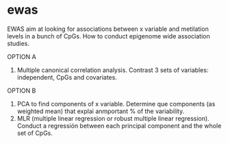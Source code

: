 # ewas
EWAS aim at looking for associations between x variable and metilation levels in a bunch of CpGs.
How to conduct epigenome wide association studies.

OPTION A
1. Multiple canonical correlation analysis. Contrast 3 sets of variables: independent, CpGs and covariates.

OPTION B
1. PCA to find components of x variable. Determine que components (as weighted mean) that explai anmportant % of the variability.
2. MLR (multiple linear regression or robust multiple linear regression). Conduct a regressión between each principal component and the whole set of CpGs.
